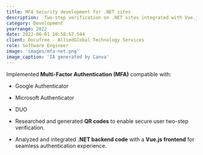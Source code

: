 ```yaml
---
title: MFA Security development for .NET sites
description:  Two-step verification on .NET sites integrated with Vue.js front-end
category: Development
yearrange: 2022
date: 2022-06-01 10:58:57.544
client: Docufree - AlliedGlobal Technology Services
role: Software Engineer
image: 'images/mfa-net.png'
image_caption: 'IA generated by Canva'
---
```

 Implemented **Multi-Factor Authentication (MFA)** compatible with:
  - Google Authenticator
  - Microsoft Authenticator
  - DUO

- Researched and generated **QR codes** to enable secure user two-step verification.

- Analyzed and integrated **.NET backend code** with a **Vue.js frontend** for seamless authentication experience.